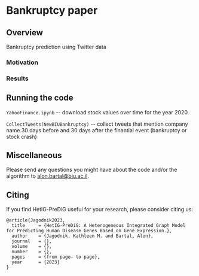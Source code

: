 # Bankruptcy paper

## Overview
Bankruptcy prediction using Twitter data

### Motivation

### Results

## Running the code

`YahooFinance.ipynb` -- download stock values over time for the year 2020.

`CollectTweets(NewBIUBankruptcy)` -- collect tweets that mention company name 30 days before and 30 days after the finantial event (bankruptcy or stock crash)

## Miscellaneous
Please send any questions you might have about the code and/or the algorithm to alon.bartal@biu.ac.il.


## Citing
If you find HetIG-PreDiG useful for your research, please consider citing us:
```
@article{Jagodnik2023,
  title     = {HetIG-PreDiG: A Heterogeneous Integrated Graph Model for Predicting Human Disease Genes Based on Gene Expression.},
  author    = {Jagodnik, Kathleen M. and Bartal, Alon},
  journal   = {},
  volume    = {},
  number    = {},
  pages     = {from page– to page},
  year      = {2023}
}
